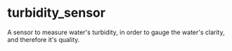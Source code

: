 # turbidity_sensor
A sensor to measure water's turbidity, in order to gauge the water's clarity, and therefore it's quality.

